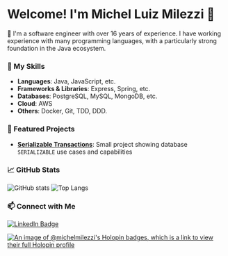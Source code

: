 # Welcome! I'm Michel Luiz Milezzi 👋

🚀 I'm a software engineer with over 16 years of experience. I have working experience with many programming languages, with a particularly strong foundation in the Java ecosystem.

### 🌟 My Skills
- **Languages**: Java, JavaScript, etc.
- **Frameworks & Libraries**: Express, Spring, etc.
- **Databases**: PostgreSQL, MySQL, MongoDB, etc.
- **Cloud**: AWS
- **Others**: Docker, Git, TDD, DDD.

### 🚧 Featured Projects
- **[Serializable Transactions](https://github.com/michelmilezzi/article_serializable)**: Small project showing database `SERIALIZABLE` use cases and capabilities

### 📈 GitHub Stats
![GitHub stats](https://github-readme-stats.vercel.app/api?username=michelmilezzi&show_icons=true&theme=tokyonight)
![Top Langs](https://github-readme-stats.vercel.app/api/top-langs/?username=michelmilezzi&layout=compact&theme=tokyonight)

### 📫 Connect with Me
[![LinkedIn Badge](https://img.shields.io/badge/LinkedIn-Profile-blue)](https://linkedin.com/in/michelmilezzi)


[![An image of @michelmilezzi's Holopin badges, which is a link to view their full Holopin profile](https://holopin.me/michelmilezzi)](https://holopin.io/@michelmilezzi)
